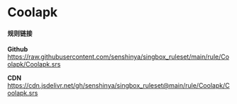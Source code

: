 # Coolapk

#### 规则链接

**Github**
https://raw.githubusercontent.com/senshinya/singbox_ruleset/main/rule/Coolapk/Coolapk.srs

**CDN**
https://cdn.jsdelivr.net/gh/senshinya/singbox_ruleset@main/rule/Coolapk/Coolapk.srs